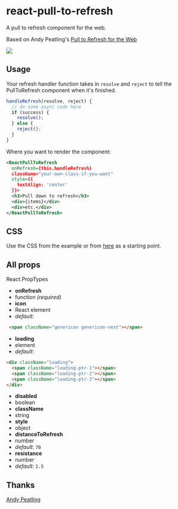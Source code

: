 # react-pull-to-refresh

A pull to refresh component for the web.

Based on Andy Peatling's [Pull to Refresh for the Web](https://github.com/apeatling/web-pull-to-refresh)

![](https://github.com/bryaneaton13/react-pull-to-refresh/blob/master/docs/demo.gif)

## Usage

Your refresh handler function takes in `resolve` and `reject` to tell the PullToRefresh component when it's finished.

```javascript
handleRefresh(resolve, reject) {
  // do some async code here
  if (success) {
    resolve();
  } else {
    reject();
  }
}

```

Where you want to render the component:

```xml
<ReactPullToRefresh
  onRefresh={this.handleRefresh}
  className="your-own-class-if-you-want"
  style={{
    textAlign: 'center'
  }}>
  <h3>Pull down to refresh</h3>
  <div>{items}</div>
  <div>etc.</div>
</ReactPullToRefresh>
```



## CSS
Use the CSS from the example or from [here](https://github.com/apeatling/web-pull-to-refresh) as a starting point.


## All props

React.PropTypes

- **onRefresh**
 - function *(required)*
- **icon**
 - React element
 - *default*:
```html
 <span className="genericon genericon-next"></span>
```
- **loading**
 - element
 - *default*:
```html
<div className="loading">
  <span className="loading-ptr-1"></span>
  <span className="loading-ptr-2"></span>
  <span className="loading-ptr-3"></span>
</div>
```
- **disabled**
 - boolean
- **className**
 - string
- **style**
 - object
- **distanceToRefresh**
 - number
 - *default*: `70`
- **resistance**
 - number
 - *default*: `2.5`

## Thanks
[Andy Peatling](http://apeatling.com/)
